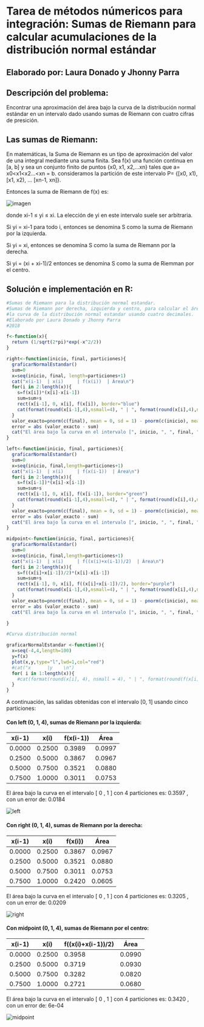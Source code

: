# Tarea de métodos númericos para integración: Sumas de Riemann para calcular acumulaciones de la distribución normal estándar
## Elaborado por: Laura Donado y Jhonny Parra


## Descripción del problema:

Encontrar una aproximación del área bajo la curva de la distribución normal estándar en un intervalo dado usando sumas de Riemann con cuatro cifras de presición.

## Las sumas de Riemann:

En matemáticas, la Suma de Riemann es un tipo de aproximación del valor de una integral mediante una suma finita.
Sea f(x) una función continua en [a, b] y sea un conjunto finito de puntos {x0, x1, x2,...xn} tales que a= x0<x1<x2...<xn = b.
consideramos la partición de este intervalo P=  {[x0, x1), [x1, x2), ... [xn-1, xn]}.


Entonces la suma de Riemann de f(x) es:

![imagen](http://4.bp.blogspot.com/-JOwd7DZ-wng/Txs51tPD9dI/AAAAAAAAABs/wEkDB5XZnrE/s1600/ooooo.png)

donde xi-1 ≤ yi ≤ xi. La elección de yi en este intervalo suele ser arbitraria.

Si yi = xi-1 para todo i, entonces se denomina S como la suma de Riemann por la izquierda. 

Si yi = xi, entonces se denomina S como la suma de Riemann por la derecha.

Si yi = (xi + xi-1)/2 entonces se denomina S como la suma de Riemman por el centro.


## Solución e implementación en R:

```r
#Sumas de Riemann para la distribución normal estandar.
#Sumas de Riemann por derecha, izquierda y centro, para calcular el área bajo
#la curva de la distribución normal estandar usando cuatro decimales.
#Elaborado por Laura Donado y Jhonny Parra
#2018

f<-function(x){
  return (1/sqrt(2*pi)*exp(-x^2/2))
}

right<-function(inicio, final, particiones){
  graficarNormalEstandar()
  sum=0
  x=seq(inicio, final, length=particiones+1)
  cat("x(i-1)  | x(i)     | f(x(i))  | Área\n")
  for(i in 2:length(x)){
    s=f(x[i])*(x[i]-x[i-1])
    sum=sum+s
    rect(x[i-1], 0, x[i], f(x[i]), border="blue")
    cat(format(round(x[i-1],4),nsmall=4), " | ", format(round(x[i],4),nsmall=4), " | ", format(round(f(x[i]),4),nsmall=4), " | ", format(round(s,4),nsmall=4), "\n")
  }
  valor_exacto=pnorm(c(final), mean = 0, sd = 1) - pnorm(c(inicio), mean = 0, sd = 1)
  error = abs (valor_exacto - sum)
  cat("El área bajo la curva en el intervalo [", inicio, ", ", final, "] con ", particiones, " particiones es: ", format(round(sum,4), nsmall=4), ", con un error de: ",format(round(error,4),nsmall=4))
}

left<-function(inicio, final, particiones){
  graficarNormalEstandar()
  sum=0
  x=seq(inicio, final,length=particiones+1)
  cat("x(i-1)  | x(i)     | f(x(i-1))  | Área\n")
  for(i in 2:length(x)){
    s=f(x[i-1])*(x[i]-x[i-1])
    sum=sum+s
    rect(x[i-1], 0, x[i], f(x[i-1]), border="green")
    cat(format(round(x[i-1],4),nsmall=4), " | ", format(round(x[i],4),nsmall=4), " | ", format(round(f(x[i-1]),4),nsmall=4), " | ", format(round(s,4),nsmall=4), "\n")
  }
  valor_exacto=pnorm(c(final), mean = 0, sd = 1) - pnorm(c(inicio), mean = 0, sd = 1)
  error = abs (valor_exacto - sum)
  cat("El área bajo la curva en el intervalo [", inicio, ", ", final, "] con ", particiones, " particiones es: ", format(round(sum,4), nsmall=4), ", con un error de: ",format(round(error,4),nsmall=4))
}

midpoint<-function(inicio, final, particiones){
  graficarNormalEstandar()
  sum=0
  x=seq(inicio, final,length=particiones+1)
  cat("x(i-1)  | x(i)     | f((x(i)+x(i-1))/2)  | Área\n")
  for(i in 2:length(x)){
    s=f((x[i]+x[i-1])/2)*(x[i]-x[i-1])
    sum=sum+s
    rect(x[i-1], 0, x[i], f((x[i]+x[i-1])/2), border="purple")
    cat(format(round(x[i-1],4),nsmall=4), " | ", format(round(x[i],4),nsmall=4), " | ", format(round(f((x[i]+x[i-1])/2),4),nsmall=4), "            |", format(round(s,4),nsmall=4), "\n")
  }
  valor_exacto=pnorm(c(final), mean = 0, sd = 1) - pnorm(c(inicio), mean = 0, sd = 1)
  error = abs (valor_exacto - sum)
  cat("El área bajo la curva en el intervalo [", inicio, ", ", final, "] con ", particiones, " particiones es: ", format(round(sum,4), nsmall=4), ", con un error de: ",format(round(error,4),nsmall=4))

}

#Curva distribución normal

graficarNormalEstandar <-function(){
  x=seq(-4,4,length=100)
  y=f(x)
  plot(x,y,type="l",lwd=1,col="red")
  #cat("x      |y    \n")
  for( i in 1:length(x)){
    #cat(format(round(x[i], 4), nsmall = 4), " | ", format(round(f(x[i]),4), nsmall=4), "\n")
  }
}
```


A continuación, las salidas obtenidas con el intervalo [0, 1] usando cinco particiones:

#### Con left (0, 1, 4), sumas de Riemann por la izquierda:


| x(i-1)  | x(i)     | f(x(i-1))  | Área|
| ------------ | ------------ | ------------ | ------------ |
|0.0000  |  0.2500  |  0.3989  |  0.0997|
|0.2500  |  0.5000  |  0.3867  |  0.0967|
|0.5000  |  0.7500  |  0.3521  |  0.0880|
|0.7500  |  1.0000  |  0.3011  |  0.0753|

El área bajo la curva en el intervalo [ 0 ,  1 ] con  4  particiones es:  0.3597 , con un error de:  0.0184

![left](https://github.com/JhonnyParraB/AnalisisNumerico-1826-/blob/master/Talleres%20y%20tareas/Tareas/Imagenes%20tareas/left.png)

#### Con right (0, 1, 4), sumas de Riemann por la derecha:

|x(i-1)  | x(i)     | f(x(i))  | Área|
| ------------ | ------------ | ------------ | ------------ |
|0.0000  |  0.2500  |  0.3867  |  0.0967| 
|0.2500  |  0.5000  |  0.3521  |  0.0880|
|0.5000  |  0.7500  |  0.3011  |  0.0753|
|0.7500  |  1.0000  |  0.2420  |  0.0605| 

El área bajo la curva en el intervalo [ 0 ,  1 ] con  4  particiones es:  0.3205 , con un error de:  0.0209

![right](https://github.com/JhonnyParraB/AnalisisNumerico-1826-/blob/master/Talleres%20y%20tareas/Tareas/Imagenes%20tareas/right.png)

#### Con midpoint (0, 1, 4), sumas de Riemann por el centro:

| x(i-1)  | x(i)     | f((x(i)+x(i-1))/2)  | Área |
| ------------ | ------------ | ------------ | ------------ |
|0.0000  |  0.2500  |  0.3958             | 0.0990 |
|0.2500  |  0.5000  |  0.3719             | 0.0930 |
|0.5000  |  0.7500  |  0.3282             | 0.0820 |
|0.7500  |  1.0000  |  0.2721             | 0.0680 |

El área bajo la curva en el intervalo [ 0 ,  1 ] con  4  particiones es:  0.3420 , con un error de:  6e-04

![midpoint](https://github.com/JhonnyParraB/AnalisisNumerico-1826-/blob/master/Talleres%20y%20tareas/Tareas/Imagenes%20tareas/midpoint.png)

